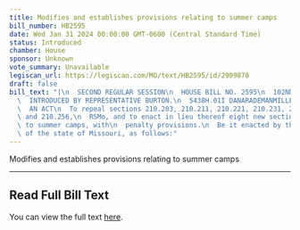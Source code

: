 ```yaml
---
title: Modifies and establishes provisions relating to summer camps
bill_number: HB2595
date: Wed Jan 31 2024 00:00:00 GMT-0600 (Central Standard Time)
status: Introduced
chamber: House
sponsor: Unknown
vote_summary: Unavailable
legiscan_url: https://legiscan.com/MO/text/HB2595/id/2909878
draft: false
bill_text: "|\n  SECOND REGULAR SESSION\n  HOUSE BILL NO. 2595\n  102ND GENERAL ASSEMBLY\n\
  \  INTRODUCED BY REPRESENTATIVE BURTON.\n  5438H.01I DANARADEMANMILLER,ChiefClerk\n\
  \  AN ACT\n  To repeal sections 210.203, 210.211, 210.221, 210.231, 210.245, 210.252,\
  \ and 210.256,\n  RSMo, and to enact in lieu thereof eight new sections relating\
  \ to summer camps, with\n  penalty provisions.\n  Be it enacted by the General Assembly\
  \ of the state of Missouri, as follows:"
---
```

Modifies and establishes provisions relating to summer camps

---

## Read Full Bill Text

You can view the full text [here](https://legiscan.com/MO/text/HB2595/id/2909878).
